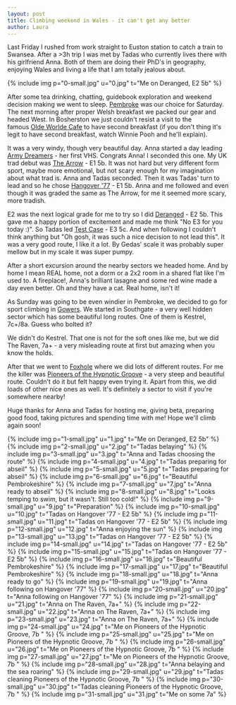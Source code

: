 ```yaml
---
layout: post
title: Climbing weekend in Wales - it can't get any better
author: Laura
---
```


Last Friday I rushed from work straight to Euston station to catch a train to Swansea. After a >3h trip I was met by Tadas who currently lives there with his girlfriend Anna. Both of them are doing their PhD's in geography, enjoying Wales and living a life that I am totally jealous about. 

{% include img p="0-small.jpg" u="0.jpg" t="Me on Deranged, E2 5b" %}
<!--break-->

After some tea drinking, chatting, guidebook exploration and weekend decision making we went to sleep. [Pembroke](http://www.rockfax.com/databases/results_area.html?id=1021) was our choice for Saturday. The next morning after proper Welsh breakfast we packed our gear and headed West. In Bosherston we just couldn't resist a visit to the famous [Olde Worlde Cafe](http://www.ukclimbing.com/news/item.php?id=47917) to have second breakfast (if you don't thing it's legit to have second breakfast, watch Winnie Pooh and he'll explain).

It was a very windy, though very beautiful day. Anna started a day leading [Army Dreamers](http://www.rockfax.com/databases/r.php?i=17844) - her first VHS. Congrats Anna! I seconded this one. My UK trad debut was [The Arrow](http://www.rockfax.com/databases/r.php?i=17878) - E1 5b. It was not hard but very different form sport, maybe more emotional, but not scary enough for my imagination about what trad is. Anna and Tadas seconded. Then it was Tadas' turn to lead and so he chose [Hangover '77](http://www.rockfax.com/databases/r.php?i=17884) - E1 5b. Anna and me followed and even though it was graded the same as The Arrow, for me it seemed more scary, more tradish.

E2 was the next logical grade for me to try so I did [Deranged](http://www.rockfax.com/databases/r.php?i=17892) - E2 5b. This gave me a happy portion of excitement and made me think "No E3 for you today :)". So Tadas led [Test Case](http://www.rockfax.com/databases/r.php?i=17867) - E3 5c. And when following I couldn't think anything but "Oh gosh, it was such a nice decision to not lead this". It was a very good route, I like it a lot. By Gedas' scale it was probably super mellow but in my scale it was super pumpy.

After a short excursion around the nearby sectors we headed home. And by home I mean REAL home, not a dorm or a 2x2 room in a shared flat like I'm used to. A fireplace!, Anna's brilliant lasagne and some red wine made a day even better. Oh and they have a cat. Real home, isn't it!

As Sunday was going to be even windier in Pembroke, we decided to go for sport climbing in [Gowers](http://www.ukclimbing.com/logbook/book.php?id=133). We started in Southgate - a very well hidden sector which has some beautiful long routes. One of them is Kestrel, 7c+/8a. Guess who bolted it?

We didn't do Kestrel. That one is not for the soft ones like me, but we did The Raven, 7a+ - a very misleading route at first but amazing when you know the holds.

After that we went to [Foxhole](http://www.ukclimbing.com/logbook/crag.php?id=3255) where we did lots of different routes. For me the killer was [Pioneers of the Hypnotic Groove](http://www.ukclimbing.com/logbook/c.php?i=70525) - a very steep and beautiful route. Couldn't do it but felt happy even trying it. Apart from this, we did loads of other nice ones as well. It's definitely a sector to visit if you're somewhere nearby!

Huge thanks for Anna and Tadas for hosting me, giving beta, preparing good food, taking pictures and spending time with me! Hope we'll climb again soon!

{% include img p="1-small.jpg" u="1.jpg" t="Me on Deranged, E2 5b" %}
{% include img p="2-small.jpg" u="2.jpg" t="Tadas belaying" %}
{% include img p="3-small.jpg" u="3.jpg" t="Anna and Tadas choosing the route" %}
{% include img p="4-small.jpg" u="4.jpg" t="Tadas preparing for abseil" %}
{% include img p="5-small.jpg" u="5.jpg" t="Tadas preparing for abseil" %}
{% include img p="6-small.jpg" u="6.jpg" t="Beautiful Pembrokeshire" %}
{% include img p="7-small.jpg" u="7.jpg" t="Anna ready to abseil" %}
{% include img p="8-small.jpg" u="8.jpg" t="Looks temping to swim, but it wasn't. Still too cold!" %}
{% include img p="9-small.jpg" u="9.jpg" t="Preparation" %}
{% include img p="10-small.jpg" u="10.jpg" t="Tadas on Hangover '77 - E2 5b" %}
{% include img p="11-small.jpg" u="11.jpg" t="Tadas on Hangover '77 - E2 5b" %}
{% include img p="12-small.jpg" u="12.jpg" t="Anna enjoying the sun" %}
{% include img p="13-small.jpg" u="13.jpg" t="Tadas on Hangover '77 - E2 5b" %}
{% include img p="14-small.jpg" u="14.jpg" t="Tadas on Hangover '77 - E2 5b" %}
{% include img p="15-small.jpg" u="15.jpg" t="Tadas on Hangover '77 - E2 5b" %}
{% include img p="16-small.jpg" u="16.jpg" t="Beautiful Pembrokeshire" %}
{% include img p="17-small.jpg" u="17.jpg" t="Beautiful Pembrokeshire" %}
{% include img p="18-small.jpg" u="18.jpg" t="Anna ready to go" %}
{% include img p="19-small.jpg" u="19.jpg" t="Anna following on Hangover '77" %}
{% include img p="20-small.jpg" u="20.jpg" t="Anna following on Hangover '77" %}
{% include img p="21-small.jpg" u="21.jpg" t="Anna on The Raven, 7a+" %}
{% include img p="22-small.jpg" u="22.jpg" t="Anna on The Raven, 7a+" %}
{% include img p="23-small.jpg" u="23.jpg" t="Anna on The Raven, 7a+" %}
{% include img p="24-small.jpg" u="24.jpg" t="Me on Pioneers of the Hypnotic Groove, 7b " %}
{% include img p="25-small.jpg" u="25.jpg" t="Me on Pioneers of the Hypnotic Groove, 7b " %}
{% include img p="26-small.jpg" u="26.jpg" t="Me on Pioneers of the Hypnotic Groove, 7b " %}
{% include img p="27-small.jpg" u="27.jpg" t="Me on Pioneers of the Hypnotic Groove, 7b " %}
{% include img p="28-small.jpg" u="28.jpg" t="Anna belaying and the sea roaring" %}
{% include img p="29-small.jpg" u="29.jpg" t="Tadas cleaning Pioneers of the Hypnotic Groove, 7b " %}
{% include img p="30-small.jpg" u="30.jpg" t="Tadas cleaning Pioneers of the Hypnotic Groove, 7b " %}
{% include img p="31-small.jpg" u="31.jpg" t="Me on some 7a" %}
